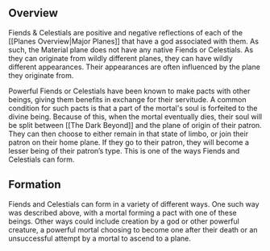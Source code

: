 ## Overview
Fiends & Celestials are positive and negative reflections of each of the [[Planes Overview|Major Planes]] that have a god associated with them. As such, the Material plane does not have any native Fiends or Celestials. As they can originate from wildly different planes, they can have wildly different appearances. Their appearances are often influenced by the plane they originate from.

Powerful Fiends or Celestials have been known to make pacts with other beings, giving them benefits in exchange for their servitude. A common condition for such pacts is that a part of the mortal's soul is forfeited to the divine being. Because of this, when the mortal eventually dies, their soul will be split between [[The Dark Beyond]] and the plane of origin of their patron. They can then choose to either remain in that state of limbo, or join their patron on their home plane. If they go to their patron, they will become a lesser being of their patron’s type. This is one of the ways Fiends and Celestials can form.
## Formation
Fiends and Celestials can form in a variety of different ways. One such way was described above, with a mortal forming a pact with one of these beings. Other ways could include creation by a god or other powerful creature, a powerful mortal choosing to become one after their death or an unsuccessful attempt by a mortal to ascend to a plane.